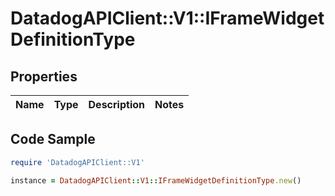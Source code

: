 # DatadogAPIClient::V1::IFrameWidgetDefinitionType

## Properties

Name | Type | Description | Notes
------------ | ------------- | ------------- | -------------

## Code Sample

```ruby
require 'DatadogAPIClient::V1'

instance = DatadogAPIClient::V1::IFrameWidgetDefinitionType.new()
```


